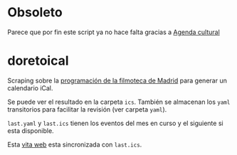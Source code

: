 # Obsoleto

Parece que por fin este script ya no hace falta gracias a [Agenda cultural](http://www.mcu.es/cultura20/web/guest/agenda/cultural/mcu/listado?p_p_id=MCU_AGENDA_4&p_p_lifecycle=0&p_p_state=normal&p_p_mode=view&p_p_col_id=column-1&p_p_col_count=1&_MCU_AGENDA_4_delta=10&_MCU_AGENDA_4_keywords=&_MCU_AGENDA_4_advancedSearch=false&_MCU_AGENDA_4_andOperator=true&p_r_p_564233524_tag=cine&p_r_p_564233524_orderByColumn=lugar%23asc&cur=1)

# doretoical
Scraping sobre la [programación de la filmoteca de Madrid](http://www.mecd.gob.es/cultura-mecd/areas-cultura/cine/mc/fe/cine-dore/programacion.html) para generar un calendario iCal.

Se puede ver el resultado en la carpeta `ics`. También se almacenan los `yaml` transitorios para facilitar la revisión (ver carpeta `yaml`).

`last.yaml` y `last.ics` tienen los eventos del mes en curso y el siguiente si esta disponible.

Esta [vita web](https://calendar.google.com/calendar/embed?src=h7o31k23jpu0622leh8pgedrjmupbcq2%40import.calendar.google.com&ctz=Europe/Madrid) esta sincronizada con `last.ics`.
